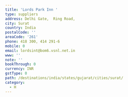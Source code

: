 ```yaml
---
title: 'Lords Park Inn '
type: suppliers
address: Delhi Gate,  Ring Road,
city: Surat
country: India
postalCode: ''
areaCode: '261'
phone: 418 300, 414 291-6
mobile: 0
email: lordsint@bom6.vsnl.net.in
www: ''
note: ''
bookThrough: 0
currency: INR
gstType: 0
path: /destinations/india/states/gujarat/cities/surat/
category:
  - H
---
```


